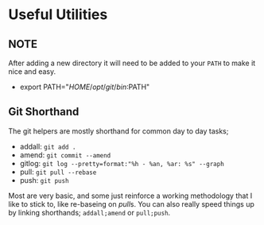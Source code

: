 Useful Utilities
================

NOTE
----
After adding a new directory it will need to be added to your `PATH` to make it nice and easy.

- export PATH="$HOME/opt/git/bin:$PATH"

Git Shorthand
-------------
The git helpers are mostly shorthand for common day to day tasks;

- addall: `git add .`
- amend: `git commit --amend`
- gitlog: `git log --pretty=format:"%h - %an, %ar: %s" --graph`
- pull: `git pull --rebase`
- push: `git push`

Most are very basic, and some just reinforce a working methodology that I like to stick to, like re-baseing on *pull*s. You can also really speed things up by linking shorthands; `addall;amend` or `pull;push`.
